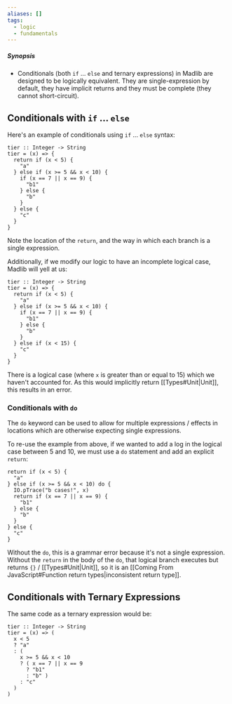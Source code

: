 ```yaml
---
aliases: []
tags:
  - logic
  - fundamentals
---
```

##### Synopsis
- Conditionals (both `if` ...  `else` and ternary expressions) in Madlib are designed to be logically equivalent. They are single-expression by default, they have implicit returns and they must be complete (they cannot short-circuit).

## Conditionals with `if` ... `else`

Here's an example of conditionals using `if` ... `else` syntax:

```mad
tier :: Integer -> String
tier = (x) => {
  return if (x < 5) {
    "a"
  } else if (x >= 5 && x < 10) {
    if (x == 7 || x == 9) {
      "b1"
    } else {
      "b"
    }
  } else {
    "c"
  }
}
```

Note the location of the `return`, and the way in which each branch is a single expression.

Additionally, if we modify our logic to have an incomplete logical case, Madlib will yell at us:

```mad
tier :: Integer -> String
tier = (x) => {
  return if (x < 5) {
    "a"
  } else if (x >= 5 && x < 10) {
    if (x == 7 || x == 9) {
      "b1"
    } else {
      "b"
    }
  } else if (x < 15) {
    "c"
  }
}
```

There is a logical case (where `x` is greater than or equal to 15) which we haven't accounted for. As this would implicitly return [[Types#Unit|Unit]], this results in an error.

### Conditionals with `do`

The `do` keyword can be used to allow for multiple expressions / effects in locations which are otherwise expecting single expressions.

To re-use the example from above, if we wanted to add a log in the logical case between 5 and 10, we must use a `do` statement and add an explicit `return`:

```mad
return if (x < 5) {
  "a"
} else if (x >= 5 && x < 10) do {
  IO.pTrace("b cases!", x)
  return if (x == 7 || x == 9) {
    "b1"
  } else {
    "b"
  }
} else {
  "c"
}
```

Without the `do`, this is a grammar error because it's not a single expression. Without the `return` in the body of the `do`, that logical branch executes but returns `{}` / [[Types#Unit|Unit]], so it is an [[Coming From JavaScript#Function return types|inconsistent return type]].
## Conditionals with Ternary Expressions

The same code as a ternary expression would be:

```mad
tier :: Integer -> String
tier = (x) => (
  x < 5
  ? "a"
  : (
    x >= 5 && x < 10
    ? ( x == 7 || x == 9
      ? "b1"
      : "b" )
    : "c"
  )
)
```

